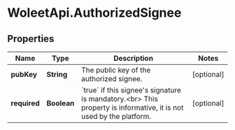 # WoleetApi.AuthorizedSignee

## Properties
Name | Type | Description | Notes
------------ | ------------- | ------------- | -------------
**pubKey** | **String** | The public key of the authorized signee. | [optional] 
**required** | **Boolean** | &#x60;true&#x60; if this signee&#39;s signature is mandatory.&lt;br&gt; This property is informative, it is not used by the platform.  | [optional] 


